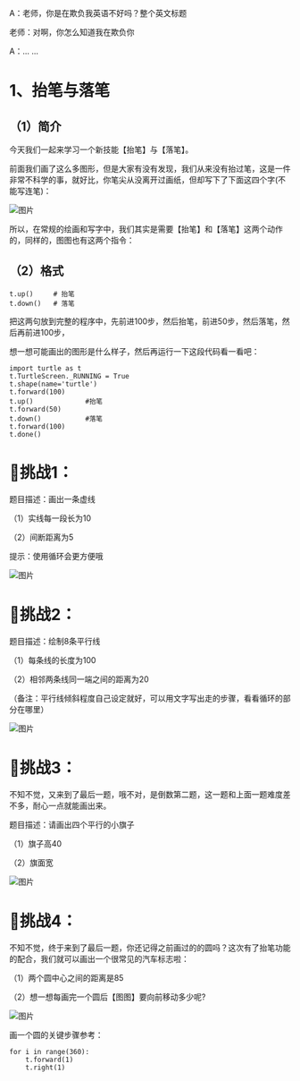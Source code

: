 A：老师，你是在欺负我英语不好吗？整个英文标题

老师：对啊，你怎么知道我在欺负你

A：... ...

# 1、抬笔与落笔

## （1）简介

今天我们一起来学习一个新技能【抬笔】与【落笔】。

前面我们画了这么多图形，但是大家有没有发现，我们从来没有抬过笔，这是一件非常不科学的事，就好比，你笔尖从没离开过画纸，但却写下了下面这四个字(不能写连笔)：

![图片](https://uploader.shimo.im/f/DNOyGRVpuS8hqtz1.png!thumbnail?fileGuid=886kd3qYgXXTyTTW)

所以，在常规的绘画和写字中，我们其实是需要【抬笔】和【落笔】这两个动作的，同样的，图图也有这两个指令：

## （2）格式

```plain
t.up()     # 抬笔
t.down()   # 落笔
```
把这两句放到完整的程序中，先前进100步，然后抬笔，前进50步，然后落笔，然后再前进100步，

想一想可能画出的图形是什么样子，然后再运行一下这段代码看一看吧：

```plain
import turtle as t
t.TurtleScreen._RUNNING = True
t.shape(name='turtle')
t.forward(100)
t.up()             #抬笔
t.forward(50)
t.down()           #落笔
t.forward(100)
t.done()
```
# 🚀挑战1：

题目描述：画出一条虚线

（1）实线每一段长为10

（2）间断距离为5

提示：使用循环会更方便哦

![图片](https://uploader.shimo.im/f/JhWBeyJdBiGQwufS.png!thumbnail?fileGuid=886kd3qYgXXTyTTW)

# 🚀挑战2：

题目描述：绘制8条平行线

（1）每条线的长度为100

（2）相邻两条线同一端之间的距离为20

（备注：平行线倾斜程度自己设定就好，可以用文字写出走的步骤，看看循环的部分在哪里）

![图片](https://uploader.shimo.im/f/pazI1NHqBi2XkqtY.png!thumbnail?fileGuid=886kd3qYgXXTyTTW)

# 🚀挑战3：

不知不觉，又来到了最后一题，哦不对，是倒数第二题，这一题和上面一题难度差不多，耐心一点就能画出来。

题目描述：请画出四个平行的小旗子

（1）旗子高40

（2）旗面宽

![图片](https://uploader.shimo.im/f/pmNf7tLQE3GyNH7U.png!thumbnail?fileGuid=886kd3qYgXXTyTTW)

# 🚀挑战4：

不知不觉，终于来到了最后一题，你还记得之前画过的的圆吗？这次有了抬笔功能的配合，我们就可以画出一个很常见的汽车标志啦：

（1）两个圆中心之间的距离是85

（2）想一想每画完一个圆后【图图】要向前移动多少呢?

![图片](https://uploader.shimo.im/f/wBVgm9UwCbUncGru.png!thumbnail?fileGuid=886kd3qYgXXTyTTW)

画一个圆的关键步骤参考：

```plain
for i in range(360):
    t.forward(1)
    t.right(1)
```



